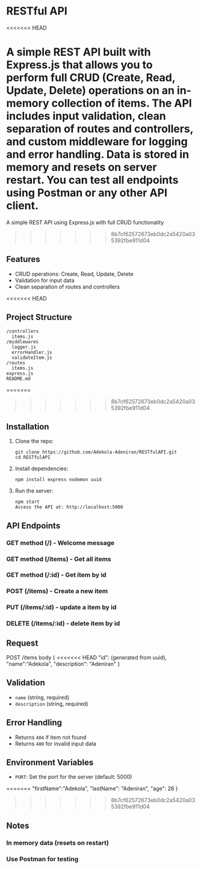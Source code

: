 # RESTful API
<<<<<<< HEAD

A simple REST API built with Express.js that allows you to perform full CRUD (Create, Read, Update, Delete) operations on an in-memory collection of items. The API includes input validation, clean separation of routes and controllers, and custom middleware for logging and error handling. Data is stored in memory and resets on server restart. You can test all endpoints using Postman or any other API client.
=======
A simple REST API using Express.js with full CRUD functionality
>>>>>>> 8b7cf62572673eb0dc2a5420a035392fbe911d04

## Features
* CRUD operations: Create, Read, Update, Delete
* Validation for input data
* Clean separation of routes and controllers

<<<<<<< HEAD
## Project Structure

```
/controllers
  items.js
/middlewares
  logger.js
  errorHandler.js
  validateItem.js
/routes
  items.js
express.js
README.md
```

=======
>>>>>>> 8b7cf62572673eb0dc2a5420a035392fbe911d04
## Installation
1. Clone the repo:
   ```
   git clone https://github.com/Adekola-Adeniran/RESTfulAPI.git
   cd RESTfulAPI
   ```

2. Install dependencies:
   ```
   npm install express nodemon uuid
   ```

3. Run the server:
   ```
   npm start
   Access the API at: http://localhost:5000
   ```
## API Endpoints

### GET method (/) - Welcome message

### GET method (/items) - Get all items

### GET method (/:id) - Get item by id

### POST (/items) - Create a new item

### PUT (/items/:id) - update a item by id

### DELETE (/items/:id) - delete item by id

## Request 
POST /items body
{
<<<<<<< HEAD
   "id": (generated from uuid),
   "name":"Adekola",
   "description": "Adeniran"
}

## Validation

- `name` (string, required)
- `description` (string, required)

## Error Handling

- Returns `404` if item not found
- Returns `400` for invalid input data

## Environment Variables

- `PORT`: Set the port for the server (default: 5000)

=======
   "firstName":"Adekola",
   "lastName": "Adeniran",
   "age": 26
}

>>>>>>> 8b7cf62572673eb0dc2a5420a035392fbe911d04
## Notes

### In memory data (resets on restart)
### Use Postman for testing

